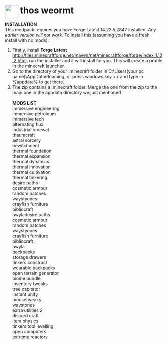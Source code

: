 # <img src="https://emojipedia-us.s3.dualstack.us-west-1.amazonaws.com/thumbs/160/apple/81/bug_1f41b.png" width="45" align="left"> thos weormt<br>

**INSTALLATION**<br>
This modpack requires you have Forge Latest 14.23.5.2847 installed. _Any earlier version will not work._ To install this (assuming you have a fresh install with no mods):<br>
1) Firstly, install **Forge Latest** http://files.minecraftforge.net/maven/net/minecraftforge/forge/index_1.12.2.html, run the installer and it will install for you. This will create a profile in the minecraft launcher.<br>
2) Go to the directory of your .minecraft folder in C:\Users\(your pc name)\AppData\Roaming, or press windows key + r and type in %appdata% to get there.<br>
3) The zip contains a .minecraft folder. Merge the one from the zip to the main one in the appdata directory we just mentioned<br><br>
**MODS LIST**<br>
immersive engineering<br>
immersive petroleum<br>
immersive tech<br>
alternating flux<br>
industrial renewal<br>
thaumcraft<br>
astral sorcery<br>
bewitchment<br>
thermal foundation<br>
thermal expansion<br>
thermal dynamics<br>
thermal innovation<br>
thermal cultivation<br>
thermal tinkering<br>
desire paths<br>
cosmetic armour<br>
random patches<br>
waystyones<br>
crayfish furniture<br>
bibliocraft<br>
hwyladesire paths<br>
cosmetic armour<br>
random patches<br>
waystyones<br>
crayfish furniture<br>
bibliocraft<br>
hwyla<br>
backpacks<br>
storage drawers<br>
tinkers construct<br>
wearable backpacks<br>
open terrain generator<br>
biome bundle<br>
inventory tweaks<br>
tree capitator<br>
instant unify<br>
mousetweaks<br>
waystones<br>
extra utilities 2<br>
discord craft<br>
item physics<br>
tinkers tool levelling<br>
open computers<br>
extreme reactors
